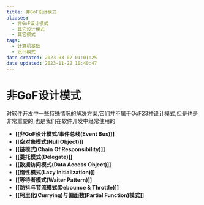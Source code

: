 ```yaml
---
title: 非GoF设计模式
aliases:
  - 非GoF设计模式
  - 其它设计模式
  - 其它模式
tags:
  - 计算机基础
  - 设计模式
date created: 2023-03-02 01:01:25
date updated: 2023-11-22 10:40:47
---
```


# 非GoF设计模式

对软件开发中一些特殊情况的解决方案,它们并不属于GoF23种设计模式,但是也是非常重要的,也是我们在软件开发中经常使用的

- **[[非GoF设计模式/事件总线(Event Bus)]]**
- **[[空对象模式(Null Object)]]**
- **[[链模式(Chain Of Responsibility)]]**
- **[[委托模式(Delegate)]]**
- **[[数据访问模式(Data Access Object)]]**
- **[[惰性模式(Lazy Initialization)]]**
- **[[等待者模式(Waiter Pattern)]]**
- **[[防抖与节流模式(Debounce & Throttle)]]**
- **[[柯里化(Currying)与偏函数(Partial Function)模式]]**
